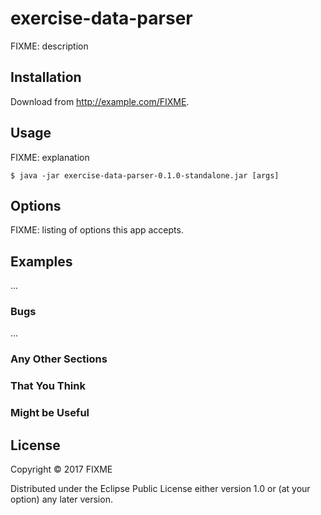 # exercise-data-parser

FIXME: description

## Installation

Download from http://example.com/FIXME.

## Usage

FIXME: explanation

    $ java -jar exercise-data-parser-0.1.0-standalone.jar [args]

## Options

FIXME: listing of options this app accepts.

## Examples

...

### Bugs

...

### Any Other Sections
### That You Think
### Might be Useful

## License

Copyright © 2017 FIXME

Distributed under the Eclipse Public License either version 1.0 or (at
your option) any later version.
